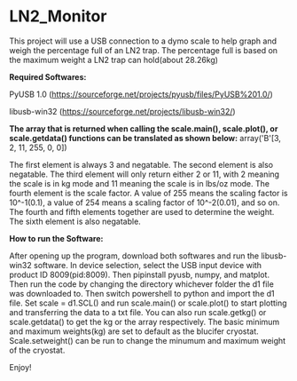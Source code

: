 # LN2_Monitor
This project will use a USB connection to a dymo scale to help graph and weigh the percentage full of an LN2 trap. The percentage full is based on the maximum weight a LN2 trap can hold(about 28.26kg)

**Required Softwares:**

PyUSB 1.0 (https://sourceforge.net/projects/pyusb/files/PyUSB%201.0/)

libusb-win32 (https://sourceforge.net/projects/libusb-win32/)

**The array that is returned when calling the scale.main(), scale.plot(), or scale.getdata() functions can be translated as shown below:**
array('B'[3, 2, 11, 255, 0, 0])

The first element is always 3 and negatable.
The second element is also negatable.
The third element will only return either 2 or 11, with 2 meaning the scale is in kg mode and 11 meaning the scale is in lbs/oz mode.
The fourth element is the scale factor. A value of 255 means the scaling factor is 10^-1(0.1), a value of 254 means a scaling factor of 10^-2(0.01), and so on. 
The fourth and fifth elements together are used to determine the weight.
The sixth element is also negatable. 


**How to run the Software:**

After opening up the program, download both softwares and run the libusb-win32 software. In device selection, select the USB input device with product ID 8009(pid:8009). Then pipinstall pyusb, numpy, and matplot. Then run the code by changing the directory whichever folder the d1 file was downloaded to. Then switch powershell to python and import the d1 file. Set scale = d1.SCL() and run scale.main() or scale.plot() to start plotting and transferring the data to a txt file. You can also run scale.getkg() or scale.getdata() to get the kg or the array respectively. The basic minimum and maximum weights(kg) are set to default as the blucifer cryostat. Scale.setweight() can be run to change the minumum and maximum weight of the cryostat.

Enjoy!
